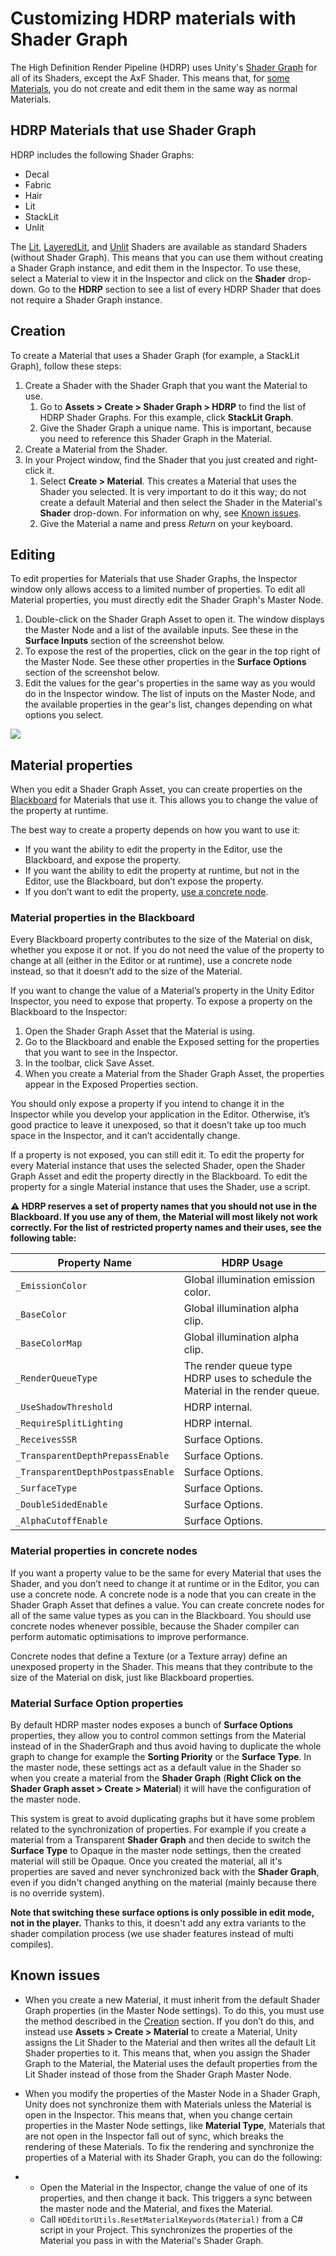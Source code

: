 # Customizing HDRP materials with Shader Graph

The High Definition Render Pipeline (HDRP) uses Unity's [Shader Graph](<https://docs.unity3d.com/Packages/com.unity.shadergraph@latest/index.html?preview=1>) for all of its Shaders, except the AxF Shader. This means that, for [some Materials](#MaterialList), you do not create and edit them in the same way as normal Materials.

<a name="MaterialList"></a>

## HDRP Materials that use Shader Graph

HDRP includes the following Shader Graphs:

- Decal
- Fabric
- Hair
- Lit
- StackLit
- Unlit

The [Lit](lit-material.md), [LayeredLit](layered-lit-material.md), and [Unlit](unlit-shader.md) Shaders are available as standard Shaders (without Shader Graph). This means that you can use them without creating a Shader Graph instance, and edit them in the Inspector. To use these, select a Material to view it in the Inspector and click on the **Shader** drop-down. Go to the **HDRP** section to see a list of every HDRP Shader that does not require a Shader Graph instance.

<a name="Creation"></a>

## Creation

To create a Material that uses a Shader Graph (for example, a StackLit Graph), follow these steps:

1. Create a Shader with the Shader Graph that you want the Material to use.
    1. Go to **Assets > Create > Shader Graph > HDRP** to find the list of HDRP Shader Graphs. For this example, click **StackLit Graph**.
   1. Give the Shader Graph a unique name. This is important, because you need to reference this Shader Graph in the Material.
1. Create a Material from the Shader.
1. In your Project window, find the Shader that you just created and right-click it.
   1. Select **Create > Material**. This creates a Material that uses the Shader you selected. It is very important to do it this way; do not create a default Material and then select the Shader in the Material's **Shader** drop-down. For information on why, see [Known issues](#KnownIssues).
   1. Give the Material a name and press *Return* on your keyboard.

## Editing

To edit properties for Materials that use Shader Graphs, the Inspector window only allows access to a limited number of properties. To edit all Material properties, you must directly edit the Shader Graph's Master Node.

1. Double-click on the Shader Graph Asset to open it. The window displays the Master Node and a list of the available inputs. See these in the **Surface Inputs** section of the screenshot below.
2. To expose the rest of the properties, click on the gear in the top right of the Master Node. See these other properties in the **Surface Options** section of the screenshot below.
3. Edit the values for the gear's properties in the same way as you would do in the Inspector window. The list of inputs on the Master Node, and the available properties in the gear's list, changes depending on what options you select.

![](Images/CreatingAndEditingHDRPShaderGraphs1.png)

## Material properties

When you edit a Shader Graph Asset, you can create properties on the [Blackboard](https://docs.unity3d.com/Packages/com.unity.shadergraph@latest/index.html?subfolder=/manual/Blackboard.html) for Materials that use it. This allows you to change the value of the property at runtime.

The best way to create a property depends on how you want to use it:

- If you want the ability to edit the property in the Editor, use the Blackboard, and expose the property.
- If you want the ability to edit the property at runtime, but not in the Editor, use the Blackboard, but don’t expose the property.
- If you don’t want to edit the property, [use a concrete node](#ConcreteNodes).

### Material properties in the Blackboard

Every Blackboard property contributes to the size of the Material on disk, whether you expose it or not. If you do not need the value of the property to change at all (either in the Editor or at runtime), use a concrete node instead, so that it doesn’t add to the size of the Material.

If you want to change the value of a Material’s property in the Unity Editor Inspector, you need to expose that property. To expose a property on the Blackboard to the Inspector:

1. Open the Shader Graph Asset that the Material is using.
2. Go to the Blackboard and enable the Exposed setting for the properties that you want to see in the Inspector.
3. In the toolbar, click Save Asset.
4. When you create a Material from the Shader Graph Asset, the properties appear in the Exposed Properties section.

You should only expose a property if you intend to change it in the Inspector while you develop your application in the Editor. Otherwise, it’s good practice to leave it unexposed, so that it doesn’t take up too much space in the Inspector, and it can’t accidentally change.

If a property is not exposed, you can still edit it. To edit the property for every Material instance that uses the selected Shader, open the Shader Graph Asset and edit the property directly in the Blackboard. To edit the property for a single Material instance that uses the Shader, use a script.

**:warning: HDRP reserves a set of property names that you should not use in the Blackboard. If you use any of them, the Material will most likely not work correctly.
For the list of restricted property names and their uses, see the following table:**

Property Name | HDRP Usage
--- | ---
`_EmissionColor` | Global illumination emission color.
`_BaseColor` | Global illumination alpha clip.
`_BaseColorMap` | Global illumination alpha clip.
`_RenderQueueType` | The render queue type HDRP uses to schedule the Material in the render queue.
`_UseShadowThreshold` | HDRP internal.
`_RequireSplitLighting` | HDRP internal.
`_ReceivesSSR` | Surface Options.
`_TransparentDepthPrepassEnable` | Surface Options.
`_TransparentDepthPostpassEnable` | Surface Options.
`_SurfaceType` | Surface Options.
`_DoubleSidedEnable` | Surface Options.
`_AlphaCutoffEnable` | Surface Options.

<a name="ConcreteNodes"></a>

### Material properties in concrete nodes

If you want a property value to be the same for every Material that uses the Shader, and you don’t need to change it at runtime or in the Editor, you can use a concrete node. A concrete node is a node that you can create in the Shader Graph Asset that defines a value. You can create concrete nodes for all of the same value types as you can in the Blackboard. You should use concrete nodes whenever possible, because the Shader compiler can perform automatic optimisations to improve performance.

Concrete nodes that define a Texture (or a Texture array) define an unexposed property in the Shader. This means that they contribute to the size of the Material on disk, just like Blackboard properties.

<a name="MaterialSurfaceOptionProperties"></a>

### Material Surface Option properties

By default HDRP master nodes exposes a bunch of **Surface Options** properties, they allow you to control common settings from the Material instead of in the ShaderGraph and thus avoid having to duplicate the whole graph to change for example the **Sorting Priority** or the **Surface Type**. In the master node, these settings act as a default value in the Shader so when you create a material from the **Shader Graph** (**Right Click on the Shader Graph asset > Create > Material**) it will have the configuration of the master node.

This system is great to avoid duplicating graphs but it have some problem related to the synchronization of properties. For example if you create a material from a Transparent **Shader Graph** and then decide to switch the **Surface Type** to Opaque in the master node settings, then the created material will still be Opaque. Once you created the material, all it's properties are saved and never synchronized back with the **Shader Graph**, even if you didn't changed anything on the material (mainly because there is no override system).

**Note that switching these surface options is only possible in edit mode, not in the player.** Thanks to this, it doesn't add any extra variants to the shader compilation process (we use shader features instead of multi compiles).

<a name="KnownIssues"></a>

## Known issues

- When you create a new Material, it must inherit from the default Shader Graph properties (in the Master Node settings). To do this, you must use the method described in the [Creation](#Creation) section. If you don’t do this, and instead use **Assets > Create > Material** to create a Material, Unity assigns the Lit Shader to the Material and then writes all the default Lit Shader properties to it. This means that, when you assign the Shader Graph to the Material, the Material uses the default properties from the Lit Shader instead of those from the Shader Graph Master Node.

- When you modify the properties of the Master Node in a Shader Graph, Unity does not synchronize them with Materials unless the Material is open in the Inspector. This means that, when you change certain properties in the Master Node settings, like **Material Type**, Materials that are not open in the Inspector fall out of sync, which breaks the rendering of these Materials. To fix the rendering and synchronize the properties of a Material with its Shader Graph, you can do the following:

- - Open the Material in the Inspector, change the value of one of its properties, and then change it back. This triggers a sync between the master node and the Material, and fixes the Material.
  - Call `HDEditorUtils.ResetMaterialKeywords(Material)` from a C# script in your Project. This synchronizes the properties of the Material you pass in with the Material's Shader Graph.
